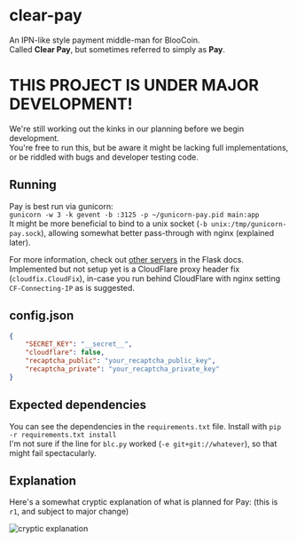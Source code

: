 clear-pay
=========
An IPN-like style payment middle-man for BlooCoin.  
Called __Clear Pay__, but sometimes referred to simply as __Pay__.

# THIS PROJECT IS UNDER MAJOR DEVELOPMENT!
We're still working out the kinks in our planning before we begin development.  
You're free to run this, but be aware it might be lacking full implementations, or be riddled with bugs and developer testing code.

Running
-------
Pay is best run via gunicorn:  
`gunicorn -w 3 -k gevent -b :3125 -p ~/gunicorn-pay.pid main:app`  
It might be more beneficial to bind to a unix socket (`-b unix:/tmp/gunicorn-pay.sock`), allowing somewhat better pass-through with nginx (explained later).

For more information, check out [other servers](http://flask.pocoo.org/docs/deploying/others/) in the Flask docs.  
Implemented but not setup yet is a CloudFlare proxy header fix (`cloudfix.CloudFix`), in-case you run behind CloudFlare with nginx setting `CF-Connecting-IP` as is suggested.

config.json
-----------
```json
{
    "SECRET_KEY": "__secret__",
    "cloudflare": false,
    "recaptcha_public": "your_recaptcha_public_key",
    "recaptcha_private": "your_recaptcha_private_key"
}
```


## Expected dependencies
You can see the dependencies in the `requirements.txt` file. Install with `pip -r requirements.txt install`  
I'm not sure if the line for `blc.py` worked (`-e git+git://whatever`), so that might fail spectacularly.

## Explanation
Here's a somewhat cryptic explanation of what is planned for Pay: (this is `r1`, and subject to major change)

![cryptic explanation](https://raw.github.com/utterclarity/clear-pay/master/planning/pay_plan_r1.png)
